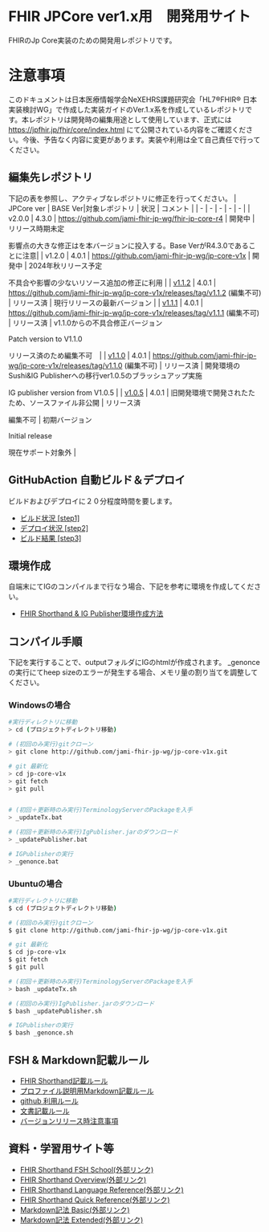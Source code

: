 # FHIR JPCore ver1.x用　開発用サイト
FHIRのJp Core実装のための開発用レポジトリです。

# 注意事項
このドキュメントは日本医療情報学会NeXEHRS課題研究会「HL7®FHIR® 日本実装検討WG」で作成した実装ガイドのVer.1.x系を作成しているレポジトリです。本レポジトリは開発時の編集用途として使用しています、正式には https://jpfhir.jp/fhir/core/index.html にて公開されている内容をご確認ください。今後、予告なく内容に変更があります。実装や利用は全て自己責任で行ってください。


## 編集先レポジトリ
下記の表を参照し、アクティブなレポジトリに修正を行ってください。
| JPCore ver | BASE Ver|対象レポジトリ | 状況 | コメント | 
| - | - | - | - | - |
| v2.0.0  | 4.3.0 | https://github.com/jami-fhir-jp-wg/fhir-jp-core-r4 | 開発中 | リリース時期未定<p/>影響点の大きな修正はを本バージョンに投入する。Base VerがR4.3.0であることに注意|
| v1.2.0  | 4.0.1 | https://github.com/jami-fhir-jp-wg/jp-core-v1x | 開発中 | 2024年秋リリース予定<p/>不具合や影響の少ないリソース追加の修正に利用 |
| [v1.1.2](https://jpfhir.jp/fhir/core/1.1.2/index.html)  | 4.0.1 | https://github.com/jami-fhir-jp-wg/jp-core-v1x/releases/tag/v1.1.2 (編集不可) | リリース済 | 現行リリースの最新バージョン | 
| [v1.1.1](https://jpfhir.jp/fhir/core/1.1.1/index.html)  | 4.0.1 | https://github.com/jami-fhir-jp-wg/jp-core-v1x/releases/tag/v1.1.1 (編集不可) | リリース済 | v1.1.0からの不具合修正バージョン<p/>Patch version to V1.1.0<p/>リリース済のため編集不可　|
| [v1.1.0](https://jpfhir.jp/fhir/core/1.1.0/index.html)  | 4.0.1 | https://github.com/jami-fhir-jp-wg/jp-core-v1x/releases/tag/v1.1.0 (編集不可) | リリース済 | 開発環境のSushi&IG Publisherへの移行ver1.0.5のブラッシュアップ実施<p/>IG publisher version from V1.0.5 |
| [v1.0.5](https://jpfhir.jp/jpcorev1ig/index.html)  | 4.0.1 | 旧開発環境で開発されたたため、ソースファイル非公開 | リリース済<p/>編集不可 | 初期バージョン<p/>Initial release<p/>現在サポート対象外 | 
## GitHubAction 自動ビルド＆デプロイ
ビルドおよびデプロイに２０分程度時間を要します。
* [ビルド状況 [step1]](https://github.com/jami-fhir-jp-wg/jp-core-v1x/actions)
* [デプロイ状況 [step2]](https://github.com/jami-fhir-jp-wg/jp-core-v1xpages/actions)
* [ビルド結果 [step3]](https://jami-fhir-jp-wg.github.io/jp-core-v1xpages/index.html)

## 環境作成
自端末にてIGのコンパイルまで行なう場合、下記を参考に環境を作成してください。
* [FHIR Shorthand & IG Publisher環境作成方法](docs/environment.md)

## コンパイル手順
下記を実行することで、outputフォルダにIGのhtmlが作成されます。
_genonceの実行にてheep sizeのエラーが発生する場合、メモリ量の割り当てを調整してください。

### Windowsの場合
``` sh
#実行ディレクトリに移動
> cd (プロジェクトディレクトリ移動)

# (初回のみ実行)gitクローン
> git clone http://github.com/jami-fhir-jp-wg/jp-core-v1x.git

# git 最新化
> cd jp-core-v1x
> git fetch
> git pull


# (初回＋更新時のみ実行)TerminologyServerのPackageを入手
> _updateTx.bat

# (初回＋更新時のみ実行)IgPublisher.jarのダウンロード
> _updatePublisher.bat

# IGPublisherの実行
> _genonce.bat
```

### Ubuntuの場合
``` sh
#実行ディレクトリに移動
$ cd (プロジェクトディレクトリ移動)

# (初回のみ実行)gitクローン
$ git clone http://github.com/jami-fhir-jp-wg/jp-core-v1x.git

# git 最新化
$ cd jp-core-v1x
$ git fetch
$ git pull

# (初回＋更新時のみ実行)TerminologyServerのPackageを入手
> bash _updateTx.sh

# (初回のみ実行)IgPublisher.jarのダウンロード
$ bash _updatePublisher.sh

# IGPublisherの実行
$ bash _genonce.sh
```

## FSH & Markdown記載ルール
* [FHIR Shorthand記載ルール](docs/fishingrule.md)
* [プロファイル説明用Markdown記載ルール](docs/template_intronotes.md)
* [github 利用ルール](docs/githubflow.md)
* [文書記載ルール](docs/ig_rules.md)
* [バージョンリリース時注意事項](docs/for-release.md)

## 資料・学習用サイト等
* [FHIR Shorthand FSH School(外部リンク)](https://fshschool.org/)
* [FHIR Shorthand Overview(外部リンク)](https://build.fhir.org/ig/HL7/fhir-shorthand/overview.html)
* [FHIR Shorthand Language Reference(外部リンク)](https://build.fhir.org/ig/HL7/fhir-shorthand/reference.html)
* [FHIR Shorthand Quick Reference(外部リンク)](https://build.fhir.org/ig/HL7/fhir-shorthand/FSHQuickReference.pdf)
* [Markdown記法 Basic(外部リンク)](https://www.markdownguide.org/basic-syntax/)
* [Markdown記法 Extended(外部リンク)](https://www.markdownguide.org/extended-syntax/)
